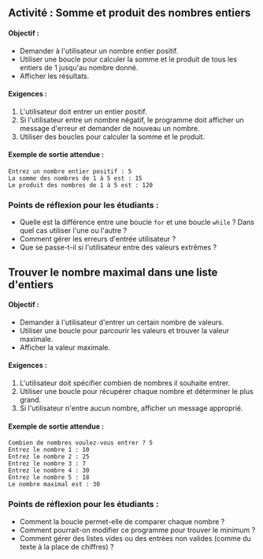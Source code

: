 
## Activité : Somme et produit des nombres entiers

#### Objectif :
- Demander à l'utilisateur un nombre entier positif.
- Utiliser une boucle pour calculer la somme et le produit de tous les entiers de 1 jusqu'au nombre donné.
- Afficher les résultats.

#### Exigences :
1. L'utilisateur doit entrer un entier positif.
2. Si l'utilisateur entre un nombre négatif, le programme doit afficher un message d'erreur et demander de nouveau un nombre.
3. Utiliser des boucles pour calculer la somme et le produit.

#### Exemple de sortie attendue :
```
Entrez un nombre entier positif : 5
La somme des nombres de 1 à 5 est : 15
Le produit des nombres de 1 à 5 est : 120
```


### Points de réflexion pour les étudiants :
- Quelle est la différence entre une boucle `for` et une boucle `while` ? Dans quel cas utiliser l'une ou l'autre ?
- Comment gérer les erreurs d'entrée utilisateur ?
- Que se passe-t-il si l'utilisateur entre des valeurs extrêmes ?


## Trouver le nombre maximal dans une liste d'entiers

#### Objectif :
- Demander à l'utilisateur d'entrer un certain nombre de valeurs.
- Utiliser une boucle pour parcourir les valeurs et trouver la valeur maximale.
- Afficher la valeur maximale.

#### Exigences :
1. L'utilisateur doit spécifier combien de nombres il souhaite entrer.
2. Utiliser une boucle pour récupérer chaque nombre et déterminer le plus grand.
3. Si l'utilisateur n'entre aucun nombre, afficher un message approprié.

#### Exemple de sortie attendue :
```
Combien de nombres voulez-vous entrer ? 5
Entrez le nombre 1 : 10
Entrez le nombre 2 : 25
Entrez le nombre 3 : 7
Entrez le nombre 4 : 30
Entrez le nombre 5 : 18
Le nombre maximal est : 30
```

### Points de réflexion pour les étudiants :
- Comment la boucle permet-elle de comparer chaque nombre ?
- Comment pourrait-on modifier ce programme pour trouver le minimum ?
- Comment gérer des listes vides ou des entrées non valides (comme du texte à la place de chiffres) ?




